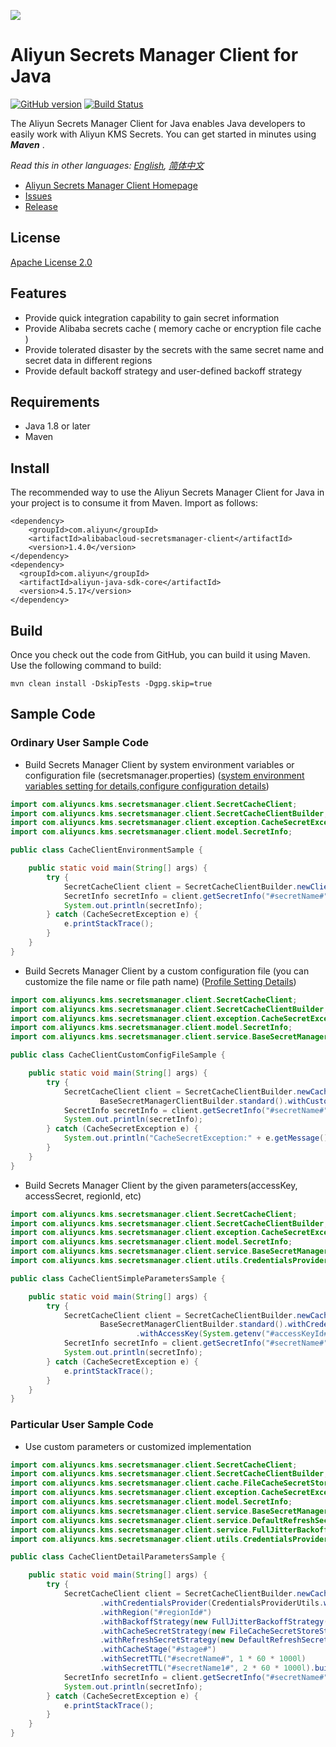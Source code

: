 ![](https://aliyunsdk-pages.alicdn.com/icons/AlibabaCloud.svg)

# Aliyun Secrets Manager Client for Java

[![GitHub version](https://badge.fury.io/gh/aliyun%2Falibabacloud-secretsmanager-client-java.svg)](https://badge.fury.io/gh/aliyun%2Falibabacloud-secretsmanager-client-java)
[![Build Status](https://travis-ci.org/aliyun/alibabacloud-secretsmanager-client-java.svg?branch=master)](https://travis-ci.org/aliyun/alibabacloud-secretsmanager-client-java)

The Aliyun Secrets Manager Client for Java enables Java developers to easily work with Aliyun KMS Secrets. You can get started in minutes using ***Maven*** .

*Read this in other languages: [English](README.md), [简体中文](README.zh-cn.md)*

- [Aliyun Secrets Manager Client Homepage](https://help.aliyun.com/document_detail/190269.html?spm=a2c4g.11186623.6.621.201623668WpoMj)
- [Issues](https://github.com/aliyun/alibabacloud-secretsmanager-client-java/issues)
- [Release](https://github.com/aliyun/alibabacloud-secretsmanager-client-java/releases)

## License

[Apache License 2.0](https://www.apache.org/licenses/LICENSE-2.0.html)

## Features
* Provide quick integration capability to gain secret information
* Provide Alibaba secrets cache ( memory cache or encryption file cache )
* Provide tolerated disaster by the secrets with the same secret name and secret data in different regions
* Provide default backoff strategy and user-defined backoff strategy

## Requirements

- Java 1.8 or later
- Maven

## Install

The recommended way to use the Aliyun Secrets Manager Client for Java in your project is to consume it from Maven. Import as follows:

```
<dependency>
    <groupId>com.aliyun</groupId>
    <artifactId>alibabacloud-secretsmanager-client</artifactId>
    <version>1.4.0</version>
</dependency>
<dependency>
  <groupId>com.aliyun</groupId>
  <artifactId>aliyun-java-sdk-core</artifactId>
  <version>4.5.17</version>
</dependency>
```


## Build

Once you check out the code from GitHub, you can build it using Maven. Use the following command to build:

```
mvn clean install -DskipTests -Dgpg.skip=true
```



## Sample Code
### Ordinary User Sample Code
* Build Secrets Manager Client by system environment variables or configuration file (secretsmanager.properties) ([system environment variables setting for details](README_environment.md),[configure configuration details](README_config.md))   

```Java
import com.aliyuncs.kms.secretsmanager.client.SecretCacheClient;
import com.aliyuncs.kms.secretsmanager.client.SecretCacheClientBuilder;
import com.aliyuncs.kms.secretsmanager.client.exception.CacheSecretException;
import com.aliyuncs.kms.secretsmanager.client.model.SecretInfo;

public class CacheClientEnvironmentSample {

    public static void main(String[] args) {
        try {
            SecretCacheClient client = SecretCacheClientBuilder.newClient();
            SecretInfo secretInfo = client.getSecretInfo("#secretName#");
            System.out.println(secretInfo);
        } catch (CacheSecretException e) {
            e.printStackTrace();
        }
    }
}
```

* Build Secrets Manager Client by a custom configuration file (you can customize the file name or file path name) ([Profile Setting Details](README_config.md))

```Java
import com.aliyuncs.kms.secretsmanager.client.SecretCacheClient;
import com.aliyuncs.kms.secretsmanager.client.SecretCacheClientBuilder;
import com.aliyuncs.kms.secretsmanager.client.exception.CacheSecretException;
import com.aliyuncs.kms.secretsmanager.client.model.SecretInfo;
import com.aliyuncs.kms.secretsmanager.client.service.BaseSecretManagerClientBuilder;

public class CacheClientCustomConfigFileSample {

    public static void main(String[] args) {
        try {
            SecretCacheClient client = SecretCacheClientBuilder.newCacheClientBuilder(
                    BaseSecretManagerClientBuilder.standard().withCustomConfigFile("#customConfigFileName#").build()).build();
            SecretInfo secretInfo = client.getSecretInfo("#secretName#");
            System.out.println(secretInfo);
        } catch (CacheSecretException e) {
            System.out.println("CacheSecretException:" + e.getMessage());
        }
    }
}
```

*  Build Secrets Manager Client by the given parameters(accessKey, accessSecret, regionId, etc)

```Java
import com.aliyuncs.kms.secretsmanager.client.SecretCacheClient;
import com.aliyuncs.kms.secretsmanager.client.SecretCacheClientBuilder;
import com.aliyuncs.kms.secretsmanager.client.exception.CacheSecretException;
import com.aliyuncs.kms.secretsmanager.client.model.SecretInfo;
import com.aliyuncs.kms.secretsmanager.client.service.BaseSecretManagerClientBuilder;
import com.aliyuncs.kms.secretsmanager.client.utils.CredentialsProviderUtils;

public class CacheClientSimpleParametersSample {

    public static void main(String[] args) {
        try {
            SecretCacheClient client = SecretCacheClientBuilder.newCacheClientBuilder(
                    BaseSecretManagerClientBuilder.standard().withCredentialsProvider(CredentialsProviderUtils
                            .withAccessKey(System.getenv("#accessKeyId#"), System.getenv("#accessKeySecret#"))).withRegion("#regionId#").build()).build();
            SecretInfo secretInfo = client.getSecretInfo("#secretName#");
            System.out.println(secretInfo);
        } catch (CacheSecretException e) {
            e.printStackTrace();
        }
    }
}
```
### Particular User Sample Code
* Use custom parameters or customized implementation

```Java
import com.aliyuncs.kms.secretsmanager.client.SecretCacheClient;
import com.aliyuncs.kms.secretsmanager.client.SecretCacheClientBuilder;
import com.aliyuncs.kms.secretsmanager.client.cache.FileCacheSecretStoreStrategy;
import com.aliyuncs.kms.secretsmanager.client.exception.CacheSecretException;
import com.aliyuncs.kms.secretsmanager.client.model.SecretInfo;
import com.aliyuncs.kms.secretsmanager.client.service.BaseSecretManagerClientBuilder;
import com.aliyuncs.kms.secretsmanager.client.service.DefaultRefreshSecretStrategy;
import com.aliyuncs.kms.secretsmanager.client.service.FullJitterBackoffStrategy;
import com.aliyuncs.kms.secretsmanager.client.utils.CredentialsProviderUtils;

public class CacheClientDetailParametersSample {

    public static void main(String[] args) {
        try {
            SecretCacheClient client = SecretCacheClientBuilder.newCacheClientBuilder(BaseSecretManagerClientBuilder.standard()
                    .withCredentialsProvider(CredentialsProviderUtils.withAccessKey(System.getenv("#accessKeyId#"), System.getenv("#accessKeySecret#")))
                    .withRegion("#regionId#")
                    .withBackoffStrategy(new FullJitterBackoffStrategy(3, 2000, 10000)).build())
                    .withCacheSecretStrategy(new FileCacheSecretStoreStrategy("#cacheSecretPath#", true, "#salt#"))
                    .withRefreshSecretStrategy(new DefaultRefreshSecretStrategy("#ttlName#"))
                    .withCacheStage("#stage#")
                    .withSecretTTL("#secretName#", 1 * 60 * 1000l)
                    .withSecretTTL("#secretName1#", 2 * 60 * 1000l).build();
            SecretInfo secretInfo = client.getSecretInfo("#secretName#");
            System.out.println(secretInfo);
        } catch (CacheSecretException e) {
            e.printStackTrace();
        }
    }
}
```

 
